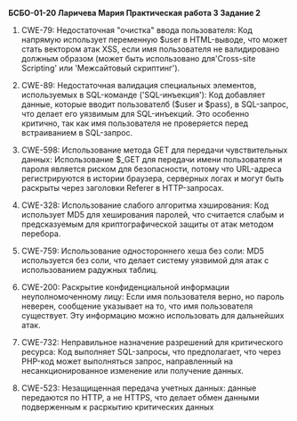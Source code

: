 **БСБО-01-20
Ларичева Мария
Практическая работа 3
Задание 2**

1. CWE-79: Недостаточная "очистка" ввода пользователя: Код напрямую использует переменную $user в HTML-выводе, что может стать вектором атак XSS, если имя пользователя не валидировано должным образом (может быть использовано для'Cross-site Scripting' или 'Межсайтовый скриптинг').

2. CWE-89: Недостаточная валидация специальных элементов, используемых в SQL-команде ('SQL-инъекция'): Код добавляет данные, которые вводит пользователб ($user и $pass), в SQL-запрос, что делает его уязвимым для SQL-инъекций. Это особенно критично, так как имя пользователя не проверяется перед встраиванием в SQL-запрос.

3. CWE-598: Использование метода GET для передачи чувствительных данных: Использование $_GET для передачи имени пользователя и пароля является риском для безопасности, потому что URL-адреса регистрируются в истории браузера, серверных логах и могут быть раскрыты через заголовки Referer в HTTP-запросах.

4. CWE-328: Использование слабого алгоритма хэширования: Код использует MD5 для хеширования паролей, что считается слабым и предсказуемым для криптографической защиты от атак методом перебора.

5. CWE-759: Использование одностороннего хеша без соли: MD5 используется без соли, что делает систему уязвимой для атак с использованием радужных таблиц.

6. CWE-200: Раскрытие конфиденциальной информации неуполномоченному лицу: Если имя пользователя верно, но пароль неверен, сообщение указывает на то, что имя пользователя существует. Эту информацию можно использовать для дальнейших атак.

7. CWE-732: Неправильное назначение разрешений для критического ресурса: Код выполняет SQL-запросы, что предполагает, что через PHP-код может выполняться запрос, направленный на несанкционированное изменение или получение данных.

8. CWE-523: Незащищенная передача учетных данных: данные передаются по HTTP, а не HTTPS, что делает обмен данными подверженным к расркытию критических данных
